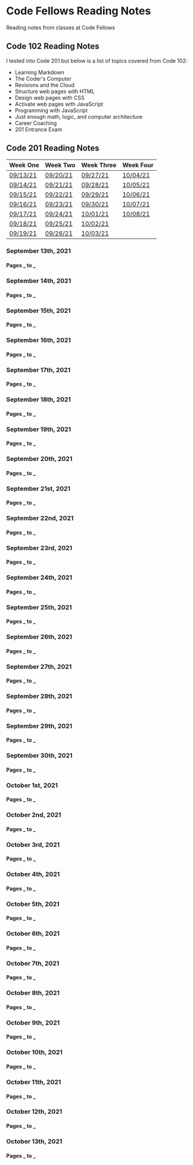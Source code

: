 # Code Fellows Reading Notes

Reading notes from classes at Code Fellows

## Code 102 Reading Notes

I tested into Code 201 but below is a list of topics covered from Code 102:

- Learning Markdown
- The Coder's Computer
- Revisions and the Cloud
- Structure web pages with HTML
- Design web pages with CSS
- Activate web pages with JavaScript
- Programming with JavaScript
- Just enough math, logic, and computer architecture
- Career Coaching
- 201 Entrance Exam

## Code 201 Reading Notes

| Week One                         | Week Two                         | Week Three                       | Week Four                     |
| -------------------------------- | -------------------------------- | -------------------------------- | ----------------------------- |
| [09/13/21](#september-13th-2021) | [09/20/21](#september-20th-2021) | [09/27/21](#september-27th-2021) | [10/04/21](#october-4th-2021) |
| [09/14/21](#september-14th-2021) | [09/21/21](#september-21st-2021) | [09/28/21](#september-28th-2021) | [10/05/21](#october-5th-2021) |
| [09/15/21](#september-15th-2021) | [09/22/21](#september-22nd-2021) | [09/29/21](#september-29th-2021) | [10/06/21](#october-6th-2021) |
| [09/16/21](#september-16th-2021) | [09/23/21](#september-23rd-2021) | [09/30/21](#september-30th-2021) | [10/07/21](#october-7th-2021) |
| [09/17/21](#september-17th-2021) | [09/24/21](#september-24th-2021) | [10/01/21](#october-1st-2021)    | [10/08/21](#october-8th-2021) |
| [09/18/21](#september-18th-2021) | [09/25/21](#september-25th-2021) | [10/02/21](#october-2nd-2021)    |                               |
| [09/19/21](#september-19th-2021) | [09/26/21](#september-26th-2021) | [10/03/21](#october-3rd-2021)    |                               |

### September 13th, 2021

#### Pages _ to _

### September 14th, 2021

#### Pages _ to _

### September 15th, 2021

#### Pages _ to _

### September 16th, 2021

#### Pages _ to _

### September 17th, 2021

#### Pages _ to _

### September 18th, 2021

#### Pages _ to _

### September 19th, 2021

#### Pages _ to _

### September 20th, 2021

#### Pages _ to _

### September 21st, 2021

#### Pages _ to _

### September 22nd, 2021

#### Pages _ to _

### September 23rd, 2021

#### Pages _ to _

### September 24th, 2021

#### Pages _ to _

### September 25th, 2021

#### Pages _ to _

### September 26th, 2021

#### Pages _ to _

### September 27th, 2021

#### Pages _ to _

### September 28th, 2021

#### Pages _ to _

### September 29th, 2021

#### Pages _ to _

### September 30th, 2021

#### Pages _ to _

### October 1st, 2021

#### Pages _ to _

### October 2nd, 2021

#### Pages _ to _

### October 3rd, 2021

#### Pages _ to _

### October 4th, 2021

#### Pages _ to _

### October 5th, 2021

#### Pages _ to _

### October 6th, 2021

#### Pages _ to _

### October 7th, 2021

#### Pages _ to _

### October 8th, 2021

#### Pages _ to _

### October 9th, 2021

#### Pages _ to _

### October 10th, 2021

#### Pages _ to _

### October 11th, 2021

#### Pages _ to _

### October 12th, 2021

#### Pages _ to _

### October 13th, 2021

#### Pages _ to _
